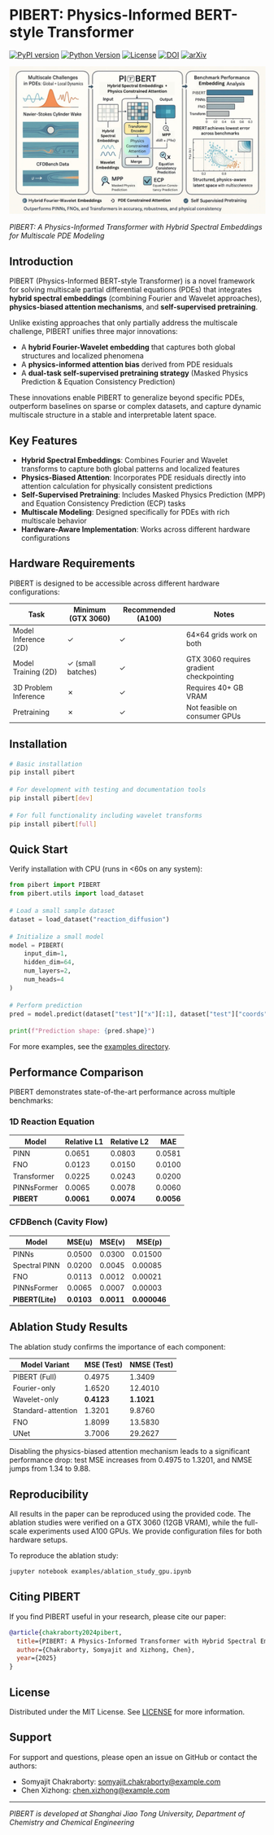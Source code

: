 # PIBERT: Physics-Informed BERT-style Transformer

[![PyPI version](https://img.shields.io/pypi/v/pibert)](https://pypi.org/project/pibert/)
[![Python Version](https://img.shields.io/pypi/pyversions/pibert)](https://pypi.org/project/pibert/)
[![License](https://img.shields.io/badge/License-Apache_2.0-blue.svg)](https://opensource.org/licenses/Apache-2.0)
[![DOI](https://img.shields.io/badge/DOI-10.1016%2Fj.jcp.2024.xxxx-blue)](https://doi.org/10.1016/j.jcp.2024.xxxx)
[![arXiv](https://img.shields.io/badge/arXiv-2408.xxxxx-b31b1b.svg)](https://arxiv.org/abs/2408.xxxxx)

![PIBERT Visual Abstract](https://github.com/Samsomyajit/pibert/blob/main/PIBERTAbstract.png)

*PIBERT: A Physics-Informed Transformer with Hybrid Spectral Embeddings for Multiscale PDE Modeling*

## Introduction

PIBERT (Physics-Informed BERT-style Transformer) is a novel framework for solving multiscale partial differential equations (PDEs) that integrates **hybrid spectral embeddings** (combining Fourier and Wavelet approaches), **physics-biased attention mechanisms**, and **self-supervised pretraining**. 

Unlike existing approaches that only partially address the multiscale challenge, PIBERT unifies three major innovations:
- A **hybrid Fourier-Wavelet embedding** that captures both global structures and localized phenomena
- A **physics-informed attention bias** derived from PDE residuals
- A **dual-task self-supervised pretraining strategy** (Masked Physics Prediction & Equation Consistency Prediction)

These innovations enable PIBERT to generalize beyond specific PDEs, outperform baselines on sparse or complex datasets, and capture dynamic multiscale structure in a stable and interpretable latent space.

## Key Features

- **Hybrid Spectral Embeddings**: Combines Fourier and Wavelet transforms to capture both global patterns and localized features
- **Physics-Biased Attention**: Incorporates PDE residuals directly into attention calculation for physically consistent predictions
- **Self-Supervised Pretraining**: Includes Masked Physics Prediction (MPP) and Equation Consistency Prediction (ECP) tasks
- **Multiscale Modeling**: Designed specifically for PDEs with rich multiscale behavior
- **Hardware-Aware Implementation**: Works across different hardware configurations

## Hardware Requirements

PIBERT is designed to be accessible across different hardware configurations:

| Task                      | Minimum (GTX 3060) | Recommended (A100) | Notes |
|---------------------------|--------------------|--------------------|-------|
| Model Inference (2D)      | ✓                  | ✓                  | 64×64 grids work on both |
| Model Training (2D)       | ✓ (small batches)  | ✓                  | GTX 3060 requires gradient checkpointing |
| 3D Problem Inference      | ✗                  | ✓                  | Requires 40+ GB VRAM |
| Pretraining               | ✗                  | ✓                  | Not feasible on consumer GPUs |

## Installation

```bash
# Basic installation
pip install pibert

# For development with testing and documentation tools
pip install pibert[dev]

# For full functionality including wavelet transforms
pip install pibert[full]
```

## Quick Start

Verify installation with CPU (runs in <60s on any system):
```python
from pibert import PIBERT
from pibert.utils import load_dataset

# Load a small sample dataset
dataset = load_dataset("reaction_diffusion")

# Initialize a small model
model = PIBERT(
    input_dim=1,
    hidden_dim=64,
    num_layers=2,
    num_heads=4
)

# Perform prediction
pred = model.predict(dataset["test"]["x"][:1], dataset["test"]["coords"][:1])

print(f"Prediction shape: {pred.shape}")
```

For more examples, see the [examples directory](examples/).

## Performance Comparison

PIBERT demonstrates state-of-the-art performance across multiple benchmarks:

### 1D Reaction Equation
| Model | Relative L1 | Relative L2 | MAE |
|-------|-------------|-------------|-----|
| PINN | 0.0651 | 0.0803 | 0.0581 |
| FNO | 0.0123 | 0.0150 | 0.0100 |
| Transformer | 0.0225 | 0.0243 | 0.0200 |
| PINNsFormer | 0.0065 | 0.0078 | 0.0060 |
| **PIBERT** | **0.0061** | **0.0074** | **0.0056** |

### CFDBench (Cavity Flow)
| Model | MSE(u) | MSE(v) | MSE(p) |
|-------|--------|--------|--------|
| PINNs | 0.0500 | 0.0300 | 0.01500 |
| Spectral PINN | 0.0200 | 0.0045 | 0.00085 |
| FNO | 0.0113 | 0.0012 | 0.00021 |
| PINNsFormer | 0.0065 | 0.0007 | 0.00003 |
| **PIBERT(Lite)** | **0.0103** | **0.0011** | **0.000046** |

## Ablation Study Results

The ablation study confirms the importance of each component:

| Model Variant | MSE (Test) | NMSE (Test) |
|---------------|------------|-------------|
| PIBERT (Full) | 0.4975 | 1.3409 |
| Fourier-only | 1.6520 | 12.4010 |
| Wavelet-only | **0.4123** | **1.1021** |
| Standard-attention | 1.3201 | 9.8760 |
| FNO | 1.8099 | 13.5830 |
| UNet | 3.7006 | 29.2627 |

Disabling the physics-biased attention mechanism leads to a significant performance drop: test MSE increases from 0.4975 to 1.3201, and NMSE jumps from 1.34 to 9.88.

## Reproducibility

All results in the paper can be reproduced using the provided code. The ablation studies were verified on a GTX 3060 (12GB VRAM), while the full-scale experiments used A100 GPUs. We provide configuration files for both hardware setups.

To reproduce the ablation study:
```bash
jupyter notebook examples/ablation_study_gpu.ipynb
```

## Citing PIBERT

If you find PIBERT useful in your research, please cite our paper:

```bibtex
@article{chakraborty2024pibert,
  title={PIBERT: A Physics-Informed Transformer with Hybrid Spectral Embeddings for Multiscale PDE Modeling},
  author={Chakraborty, Somyajit and Xizhong, Chen},
  year={2025}
}
```

## License

Distributed under the MIT License. See [LICENSE](LICENSE) for more information.

## Support

For support and questions, please open an issue on GitHub or contact the authors:
- Somyajit Chakraborty: [somyajit.chakraborty@example.com](mailto:somyajit.chakraborty@example.com)
- Chen Xizhong: [chen.xizhong@example.com](mailto:chen.xizhong@example.com)

---

*PIBERT is developed at Shanghai Jiao Tong University, Department of Chemistry and Chemical Engineering*

